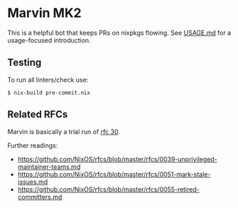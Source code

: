 # Marvin MK2

This is a helpful bot that keeps PRs on nixpkgs flowing. See [USAGE.md](USAGE.md) for a usage-focused introduction.

## Testing

To run all linters/check use:

```
$ nix-build pre-commit.nix
```


## Related RFCs
Marvin is basically a trial run of [rfc 30](https://github.com/NixOS/rfcs/pull/30/).

Further readings: 
- https://github.com/NixOS/rfcs/blob/master/rfcs/0039-unprivileged-maintainer-teams.md
- https://github.com/NixOS/rfcs/blob/master/rfcs/0051-mark-stale-issues.md
- https://github.com/NixOS/rfcs/blob/master/rfcs/0055-retired-committers.md
